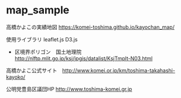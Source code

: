 # map_sample

高橋かよこの実績地図
https://komei-toshima.github.io/kayochan_map/

使用ライブラリ
leaflet.js D3.js

* 区境界ポリゴン　国土地理院　http://nlftp.mlit.go.jp/ksj/jpgis/datalist/KsjTmplt-N03.html

高橋かよこ公式サイト　http://www.komei.or.jp/km/toshima-takahashi-kayoko/

公明党豊島区議団HP http://www.toshima-komei.gr.jp